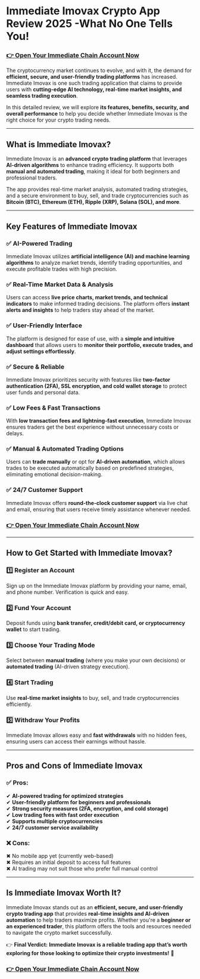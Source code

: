 <h1 data-start="0" data-end="79">Immediate Imovax Crypto App Review 2025 -What No One Tells You!</h1>
<p data-start="572" data-end="798"></p>

<h3 class="heading-element" dir="auto" tabindex="-1"><a href="https://mydealsjunction.info/immediateimovax-get">👉 Open Your Immediate Chain Account Now</a></h3>
<p data-start="91" data-end="415">The cryptocurrency market continues to evolve, and with it, the demand for <strong data-start="166" data-end="224">efficient, secure, and user-friendly trading platforms</strong> has increased. Immediate Imovax is one such trading application that claims to provide users with <strong data-start="323" data-end="412">cutting-edge AI technology, real-time market insights, and seamless trading execution</strong>.</p>
<p data-start="417" data-end="616">In this detailed review, we will explore <strong data-start="458" data-end="519">its features, benefits, security, and overall performance</strong> to help you decide whether Immediate Imovax is the right choice for your crypto trading needs.</p>


<hr data-start="618" data-end="621" />

<h2 data-start="623" data-end="657"><strong data-start="626" data-end="655">What is Immediate Imovax?</strong></h2>
<p data-start="659" data-end="903">Immediate Imovax is an <strong data-start="682" data-end="718">advanced crypto trading platform</strong> that leverages <strong data-start="734" data-end="758">AI-driven algorithms</strong> to enhance trading efficiency. It supports both <strong data-start="807" data-end="839">manual and automated trading</strong>, making it ideal for both beginners and professional traders.</p>
<p data-start="905" data-end="1127">The app provides real-time market analysis, automated trading strategies, and a secure environment to buy, sell, and trade cryptocurrencies such as <strong data-start="1053" data-end="1124">Bitcoin (BTC), Ethereum (ETH), Ripple (XRP), Solana (SOL), and more</strong>.</p>


<hr data-start="1129" data-end="1132" />

<h2 data-start="1134" data-end="1175"><strong data-start="1137" data-end="1173">Key Features of Immediate Imovax</strong></h2>
<h3 data-start="1177" data-end="1207">✅ <strong data-start="1183" data-end="1205">AI-Powered Trading</strong></h3>
<p data-start="1208" data-end="1409">Immediate Imovax utilizes <strong data-start="1234" data-end="1298">artificial intelligence (AI) and machine learning algorithms</strong> to analyze market trends, identify trading opportunities, and execute profitable trades with high precision.</p>

<h3 data-start="1411" data-end="1455">✅ <strong data-start="1417" data-end="1453">Real-Time Market Data &amp; Analysis</strong></h3>
<p data-start="1456" data-end="1667">Users can access <strong data-start="1473" data-end="1535">live price charts, market trends, and technical indicators</strong> to make informed trading decisions. The platform offers <strong data-start="1592" data-end="1623">instant alerts and insights</strong> to help traders stay ahead of the market.</p>

<h3 data-start="1669" data-end="1704">✅ <strong data-start="1675" data-end="1702">User-Friendly Interface</strong></h3>
<p data-start="1705" data-end="1890">The platform is designed for ease of use, with a <strong data-start="1754" data-end="1788">simple and intuitive dashboard</strong> that allows users to <strong data-start="1810" data-end="1887">monitor their portfolio, execute trades, and adjust settings effortlessly</strong>.</p>

<h3 data-start="1892" data-end="1921">✅ <strong data-start="1898" data-end="1919">Secure &amp; Reliable</strong></h3>
<p data-start="1922" data-end="2098">Immediate Imovax prioritizes security with features like <strong data-start="1979" data-end="2055">two-factor authentication (2FA), SSL encryption, and cold wallet storage</strong> to protect user funds and personal data.</p>

<h3 data-start="2100" data-end="2140">✅ <strong data-start="2106" data-end="2138">Low Fees &amp; Fast Transactions</strong></h3>
<p data-start="2141" data-end="2296">With <strong data-start="2146" data-end="2199">low transaction fees and lightning-fast execution</strong>, Immediate Imovax ensures traders get the best experience without unnecessary costs or delays.</p>

<h3 data-start="2298" data-end="2344">✅ <strong data-start="2304" data-end="2342">Manual &amp; Automated Trading Options</strong></h3>
<p data-start="2345" data-end="2532">Users can <strong data-start="2355" data-end="2373">trade manually</strong> or opt for <strong data-start="2385" data-end="2409">AI-driven automation</strong>, which allows trades to be executed automatically based on predefined strategies, eliminating emotional decision-making.</p>

<h3 data-start="2534" data-end="2567">✅ <strong data-start="2540" data-end="2565">24/7 Customer Support</strong></h3>
<p data-start="2568" data-end="2718">Immediate Imovax offers <strong data-start="2592" data-end="2628">round-the-clock customer support</strong> via live chat and email, ensuring that users receive timely assistance whenever needed.</p>
<p data-start="2568" data-end="2718"></p>

<h3 class="heading-element" dir="auto" tabindex="-1"><a href="https://mydealsjunction.info/immediateimovax-get">👉 Open Your Immediate Chain Account Now</a></h3>

<hr data-start="2720" data-end="2723" />

<h2 data-start="2725" data-end="2775"><strong data-start="2728" data-end="2773">How to Get Started with Immediate Imovax?</strong></h2>
<h3 data-start="2777" data-end="2810"><strong data-start="2781" data-end="2808">1️⃣ Register an Account</strong></h3>
<p data-start="2811" data-end="2934">Sign up on the Immediate Imovax platform by providing your name, email, and phone number. Verification is quick and easy.</p>

<h3 data-start="2936" data-end="2967"><strong data-start="2940" data-end="2965">2️⃣ Fund Your Account</strong></h3>
<p data-start="2968" data-end="3070">Deposit funds using <strong data-start="2988" data-end="3050">bank transfer, credit/debit card, or cryptocurrency wallet</strong> to start trading.</p>

<h3 data-start="3072" data-end="3110"><strong data-start="3076" data-end="3108">3️⃣ Choose Your Trading Mode</strong></h3>
<p data-start="3111" data-end="3239">Select between <strong data-start="3126" data-end="3144">manual trading</strong> (where you make your own decisions) or <strong data-start="3184" data-end="3205">automated trading</strong> (AI-driven strategy execution).</p>

<h3 data-start="3241" data-end="3268"><strong data-start="3245" data-end="3266">4️⃣ Start Trading</strong></h3>
<p data-start="3269" data-end="3358">Use <strong data-start="3273" data-end="3302">real-time market insights</strong> to buy, sell, and trade cryptocurrencies efficiently.</p>

<h3 data-start="3360" data-end="3395"><strong data-start="3364" data-end="3393">5️⃣ Withdraw Your Profits</strong></h3>
<p data-start="3396" data-end="3529">Immediate Imovax allows easy and <strong data-start="3429" data-end="3449">fast withdrawals</strong> with no hidden fees, ensuring users can access their earnings without hassle.</p>


<hr data-start="3531" data-end="3534" />

<h2 data-start="3536" data-end="3578"><strong data-start="3539" data-end="3576">Pros and Cons of Immediate Imovax</strong></h2>
<h3 data-start="3580" data-end="3597"><strong data-start="3584" data-end="3595">✅ Pros:</strong></h3>
<p data-start="3598" data-end="3918">✔ <strong data-start="3600" data-end="3647">AI-powered trading for optimized strategies</strong><br data-start="3647" data-end="3650" />✔ <strong data-start="3652" data-end="3710">User-friendly platform for beginners and professionals</strong><br data-start="3710" data-end="3713" />✔ <strong data-start="3715" data-end="3779">Strong security measures (2FA, encryption, and cold storage)</strong><br data-start="3779" data-end="3782" />✔ <strong data-start="3784" data-end="3830">Low trading fees with fast order execution</strong><br data-start="3830" data-end="3833" />✔ <strong data-start="3835" data-end="3873">Supports multiple cryptocurrencies</strong><br data-start="3873" data-end="3876" />✔ <strong data-start="3878" data-end="3916">24/7 customer service availability</strong></p>

<h3 data-start="3920" data-end="3937"><strong data-start="3924" data-end="3935">❌ Cons:</strong></h3>
<p data-start="3938" data-end="4102">✖ No mobile app yet (currently web-based)<br data-start="3979" data-end="3982" />✖ Requires an initial deposit to access full features<br data-start="4035" data-end="4038" />✖ AI trading may not suit those who prefer full manual control</p>


<hr data-start="4104" data-end="4107" />

<h2 data-start="4109" data-end="4147"><strong data-start="4112" data-end="4145">Is Immediate Imovax Worth It?</strong></h2>
<p data-start="4149" data-end="4492">Immediate Imovax stands out as an <strong data-start="4183" data-end="4242">efficient, secure, and user-friendly crypto trading app</strong> that provides <strong data-start="4257" data-end="4304">real-time insights and AI-driven automation</strong> to help traders maximize profits. Whether you're a <strong data-start="4356" data-end="4393">beginner or an experienced trader</strong>, this platform offers the tools and resources needed to navigate the crypto market successfully.</p>
<p data-start="4494" data-end="4644" data-is-last-node="" data-is-only-node="">👉 <strong data-start="4497" data-end="4515">Final Verdict:</strong> <strong data-start="4516" data-end="4641">Immediate Imovax is a reliable trading app that’s worth exploring for those looking to optimize their crypto investments!</strong> 🚀</p>

<h3 class="heading-element" dir="auto" tabindex="-1"><a href="https://mydealsjunction.info/immediateimovax-get">👉 Open Your Immediate Chain Account Now</a></h3>
